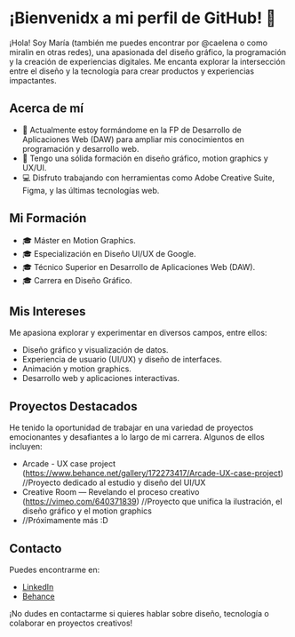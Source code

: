 # ¡Bienvenidx a mi perfil de GitHub! 👋

¡Hola! Soy María (también me puedes encontrar por @caelena o como miralin en otras redes), una apasionada del diseño gráfico, la programación y la creación de experiencias digitales. Me encanta explorar la intersección entre el diseño y la tecnología para crear productos y experiencias impactantes.

## Acerca de mí

- 🌱 Actualmente estoy formándome en la FP de Desarrollo de Aplicaciones Web (DAW) para ampliar mis conocimientos en programación y desarrollo web.
- 💼 Tengo una sólida formación en diseño gráfico, motion graphics y UX/UI.
- 💻 Disfruto trabajando con herramientas como Adobe Creative Suite, Figma, y las últimas tecnologías web.

## Mi Formación

- 🎓 Máster en Motion Graphics.
- 🎓 Especialización en Diseño UI/UX de Google.
- 🎓 Técnico Superior en Desarrollo de Aplicaciones Web (DAW).
- 🎓 Carrera en Diseño Gráfico.

## Mis Intereses

Me apasiona explorar y experimentar en diversos campos, entre ellos:

- Diseño gráfico y visualización de datos.
- Experiencia de usuario (UI/UX) y diseño de interfaces.
- Animación y motion graphics.
- Desarrollo web y aplicaciones interactivas.

## Proyectos Destacados

He tenido la oportunidad de trabajar en una variedad de proyectos emocionantes y desafiantes a lo largo de mi carrera. Algunos de ellos incluyen:

- Arcade - UX case project (https://www.behance.net/gallery/172273417/Arcade-UX-case-project) //Proyecto dedicado al estudio y diseño del UI/UX
- Creative Room — Revelando el proceso creativo (https://vimeo.com/640371839) //Proyecto que unifica la ilustración, el diseño gráfico y el motion graphics
- //Próximamente más :D

## Contacto

Puedes encontrarme en:

- [LinkedIn](https://www.linkedin.com/in/mmiragalindo/)
- [Behance](https://www.behance.net/caelena)

¡No dudes en contactarme si quieres hablar sobre diseño, tecnología o colaborar en proyectos creativos!

